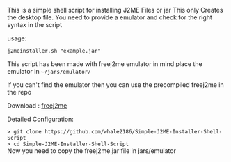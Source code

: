 This is a simple shell script for installing J2ME Files or jar 
This only Creates the desktop file. You need to provide a emulator and check for the right syntax in the script

usage:
```
j2meinstaller.sh "example.jar"
```
This script has been made with freej2me emulator in mind place the emulator in  `~/jars/emulator/`

If you can't find the emulator then you can use the precompiled freej2me in the repo

Download : [freej2me](https://github.com/whale2186/Simple-J2ME-Installer-Shell-Script/blob/main/freej2me.jar)

Detailed Configuration: 

`> git clone https://github.com/whale2186/Simple-J2ME-Installer-Shell-Script`  
`> cd Simple-J2ME-Installer-Shell-Script`  
Now you need to copy the freej2me.jar file in jars/emulator  
